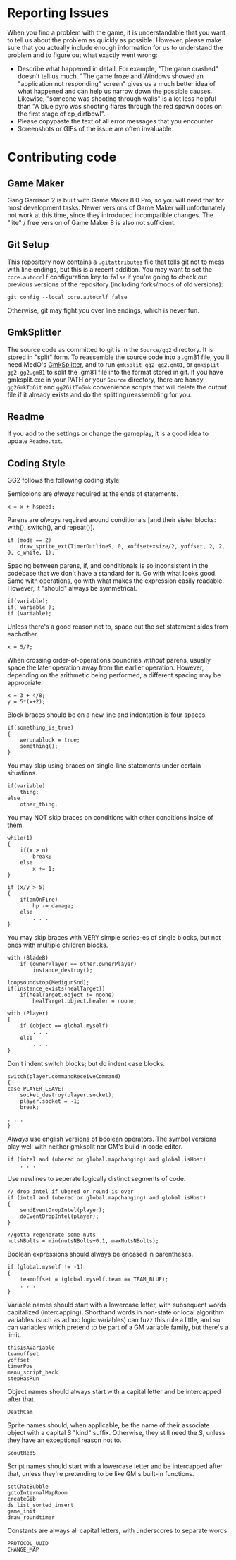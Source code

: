Reporting Issues
================

When you find a problem with the game, it is understandable that you want to tell us about the problem as quickly as possible.
However, please make sure that you actually include enough information for us to understand the problem and to figure out what
exactly went wrong:

- Describe what happened in detail. For example, "The game crashed" doesn't tell us much. "The game froze and Windows showed an "application not responding" screen" gives us a much better idea of what happened and can help us narrow down the possible causes. Likewise, "someone was shooting through walls" is a lot less helpful than "A blue pyro was shooting flares through the red spawn doors on the first stage of cp_dirtbowl".
- Please copypaste the text of all error messages that you encounter
- Screenshots or GIFs of the issue are often invaluable

Contributing code
=================

Game Maker
----------

Gang Garrison 2 is built with Game Maker 8.0 Pro, so you will need that for most development tasks. Newer versions of Game Maker will unfortunately not work at this time, since they introduced incompatible changes. The "lite" / free version of Game Maker 8 is also not sufficient.

Git Setup
---------

This repository now contains a `.gitattributes` file that tells git not to mess
with line endings, but this is a recent addition. You may want to set the
`core.autocrlf` configuration key to `false` if you're going to check out
previous versions of the repository (including forks/mods of old versions):

    git config --local core.autocrlf false

Otherwise, git may fight you over line endings, which is never fun.

GmkSplitter
-----------

The source code as committed to git is in the `Source/gg2` directory. It is stored in "split" form. To reassemble the source code into a .gm81 file, you'll need MedO's [GmkSplitter](https://github.com/Medo42/Gmk-Splitter), and to run `gmksplit gg2 gg2.gm81`, or `gmksplit gg2 gg2.gm81` to split the .gm81 file into the format stored in git. If you have gmksplit.exe in your PATH or your `Source` directory, there are handy `gg2GmkToGit` and `gg2GitToGmk` convenience scripts that will delete the output file if it already exists and do the splitting/reassembling for you.

Readme
------

If you add to the settings or change the gameplay, it is a good idea to update `Readme.txt`.

Coding Style
------------

GG2 follows the following coding style:

Semicolons are *always* required at the ends of statements.

    x = x + hspeed;

Parens are *always* required around conditionals [and their sister blocks: with(), switch(), and repeat()].

    if (mode == 2)
        draw_sprite_ext(TimerOutlineS, 0, xoffset+xsize/2, yoffset, 2, 2, 0, c_white, 1);

Spacing between parens, if, and conditionals is so inconsistent in the codebase that we don't have a standard for it. Go with what looks good. Same with operations, go with what makes the expression easily readable. However, it "should" always be symmetrical.

    if(variable);
    if( variable );
    if (variable);

Unless there's a good reason not to, space out the set statement sides from eachother.

    x = 5/7;

When crossing order-of-operations boundries *without* parens, usually space the later operation away from the earlier operation. However, depending on the arithmetic being performed, a different spacing may be appropriate.

    x = 3 + 4/8;
    y = 5*(x+2);

Block braces should be on a new line and indentation is four spaces.

    if(something_is_true)
    {
        werunablock = true;
        something();
    }

You may skip using braces on single-line statements under certain situations.

    if(variable)
        thing;
    else
        other_thing;

You may NOT skip braces on conditions with other conditions inside of them.

    while(1)
    {
        if(x > n)
            break;
        else
            x += 1;
    }

    if (x/y > 5)
    {
        if(amOnFire)
            hp -= damage;
        else
            . . .
    }

You may skip braces with VERY simple series-es of single blocks, but not ones with multiple children blocks.

    with (BladeB)
        if (ownerPlayer == other.ownerPlayer)
            instance_destroy();

    loopsoundstop(MedigunSnd);
    if(instance_exists(healTarget))
        if(healTarget.object != noone)
            healTarget.object.healer = noone;

    with (Player)
    {
        if (object == global.myself)
            . . .
        else
            . . .
    }


Don't indent switch blocks; but do indent case blocks.

    switch(player.commandReceiveCommand)
    {
    case PLAYER_LEAVE:
        socket_destroy(player.socket);
        player.socket = -1;
        break;
       
    . . .
    }


*Always* use english versions of boolean operators. The symbol versions play well with neither gmksplit nor GM's build in code editor.

    if (intel and (ubered or global.mapchanging) and global.isHost)
        . . .


Use newlines to seperate logically distinct segments of code.

    // drop intel if ubered or round is over
    if (intel and (ubered or global.mapchanging) and global.isHost)
    {
        sendEventDropIntel(player);
        doEventDropIntel(player);
    }

    //gotta regenerate some nuts
    nutsNBolts = min(nutsNBolts+0.1, maxNutsNBolts);


Boolean expressions should always be encased in parentheses.

    if (global.myself != -1)
    {
        teamoffset = (global.myself.team == TEAM_BLUE);
        . . .
    }


Variable names should start with a lowercase letter, with subsequent words capitalized (intercapping). Shorthand words in non-state or local algorithm variables (such as adhoc logic variables) can fuzz this rule a little, and so can variables which pretend to be part of a GM variable family, but there's a limit.

    thisIsAVariable
    teamoffset
    yoffset
    timerPos
    menu_script_back
    stepHasRun

Object names should always start with a capital letter and be intercapped after that.

    DeathCam

Sprite names should, when applicable, be the name of their associate object with a capital S "kind" suffix. Otherwise, they still need the S, unless they have an exceptional reason not to.

    ScoutRedS

Script names should start with a lowercase letter and be intercapped after that, unless they're pretending to be like GM's built-in functions.

    setChatBubble
    gotoInternalMapRoom
    createGib
    ds_list_sorted_insert
    game_init
    draw_roundtimer

Constants are always all capital letters, with underscores to separate words.

    PROTOCOL_UUID
    CHANGE_MAP
